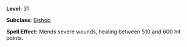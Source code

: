 <!-- TITLE: Spell: Superior Healing -->

**Level:** 31

**Subclass:** [Bishop](bishop)

**Spell Effect:**  Mends severe wounds, healing between 510 and 600 hit points.